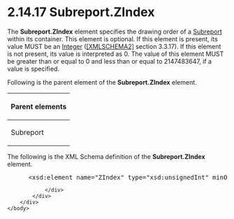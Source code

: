<html dir="LTR" xmlns:mshelp="http://msdn.microsoft.com/mshelp" xmlns:ddue="http://ddue.schemas.microsoft.com/authoring/2003/5" xmlns:xlink="http://www.w3.org/1999/xlink" xmlns:tool="http://www.microsoft.com/tooltip">
    <head>
        <meta http-equiv="Content-Type" content="text/html; CHARSET=utf-8"></meta>
        <meta name="save" content="history"></meta>
        <title>2.14.17 Subreport.ZIndex</title>
        <xml>
            <mshelp:toctitle title="2.14.17 Subreport.ZIndex"></mshelp:toctitle>
            <mshelp:rltitle title="[MS-RDL]: Subreport.ZIndex"></mshelp:rltitle>
            <mshelp:keyword index="A" term="b9b727b7-2d83-4929-9f83-2de1bb5ec56a"></mshelp:keyword>
            <mshelp:attr name="DCSext.ContentType" value="open specification"></mshelp:attr>
            <mshelp:attr name="AssetID" value="b9b727b7-2d83-4929-9f83-2de1bb5ec56a"></mshelp:attr>
            <mshelp:attr name="TopicType" value="kbRef"></mshelp:attr>
            <mshelp:attr name="DCSext.Title" value="[MS-RDL]: Subreport.ZIndex" />
        </xml>
    </head>
    <body>
        <div id="header">
            <h1 class="heading">2.14.17 Subreport.ZIndex</h1>
        </div>
        <div id="mainSection">
            <div id="mainBody">
                <div id="allHistory" class="saveHistory"></div>
                <div id="sectionSection0" class="section" name="collapseableSection">
                    

<p>The <b>Subreport.ZIndex</b> element specifies the drawing
order of a <a href="04d4d6d6-e103-48fc-b4f7-bf5b4a7e56e5.md">Subreport</a>
within its container. This element is optional. If this element is present, its
value MUST be an <a href="176fbb59-c3e2-430c-b1bb-37fd15df813e.md">Integer</a>
(<a href="https://go.microsoft.com/fwlink/?LinkId=90610">[XMLSCHEMA2]</a>
section 3.3.17). If this element is not present, its value is interpreted
as 0. The value of this element MUST be greater than or equal to 0
and less than or equal to 2147483647, if a value is specified.</p>

<p>Following is the parent element of the <b>Subreport.ZIndex</b>
element.</p>

<table>
 <thead>
  <tr>
   <th>
   <p>Parent elements</p>
   </th>
  </tr>
 </thead>
 <tr>
  <td>
  <p>Subreport</p>
  </td>
 </tr>
</table>

<p>The following is the XML Schema definition of the <b>Subreport.ZIndex</b>
element.</p>

<dl>
<dd>
<div><pre> &lt;xsd:element name=&quot;ZIndex&quot; type=&quot;xsd:unsignedInt&quot; minOccurs=&quot;0&quot; /&gt;
</pre></div>
</dd></dl>


                </div>
            </div>
        </div>
    </body>
</html>